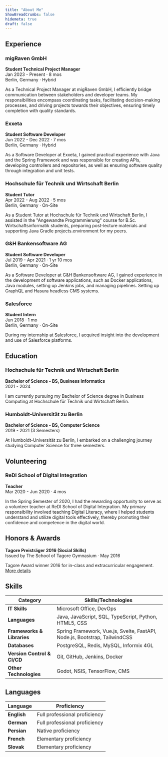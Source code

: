 ```yaml
---
title: "About Me"
ShowBreadCrumbs: false
hidemeta: true
draft: false
---
```


## Experience

### migRaven GmbH 
**Student Technical Project Manager**  
Jan 2023 - Present · 8 mos  
Berlin, Germany · Hybrid  

As a Technical Project Manager at migRaven GmbH, I efficiently bridge communication between stakeholders and developer teams. My responsibilities encompass coordinating tasks, facilitating decision-making processes, and driving projects towards their objectives, ensuring timely completion with quality standards.

### Exxeta 
**Student Software Developer**  
Jun 2022 - Dec 2022 · 7 mos  
Berlin, Germany · Hybrid

As a Software Developer at Exxeta, I gained practical experience with Java and the Spring Framework and was responsible for creating APIs, developing controllers and repositories, as well as ensuring software quality through integration and unit tests.

### Hochschule für Technik und Wirtschaft Berlin 
**Student Tutor**  
Apr 2022 - Aug 2022 · 5 mos  
Berlin, Germany · On-Site   

As a Student Tutor at Hochschule für Technik und Wirtschaft Berlin, I assisted in the "Angewandte Programmierung" course for B.Sc. Wirtschaftsinformatik students, preparing post-lecture materials and supporting Java Gradle projects.environment for my peers.

### G&H Bankensoftware AG 
**Student Software Developer**  
Jul 2019 - Apr 2021 · 1 yr 10 mos  
Berlin, Germany · On-Site 

As a Software Developer at G&H Bankensoftware AG, I gained experience in the development of software applications, such as Docker applications, Java modules, setting up Jenkins jobs, and managing pipelines. Setting up GraphQL and Hasura headless CMS systems.

### Salesforce 
**Student Intern**  
Jun 2018 · 1 mo  
Berlin, Germany · On-Site 

During my internship at Salesforce, I acquired insight into the development and use of Salesforce platforms.

## Education

### Hochschule für Technik und Wirtschaft Berlin 
**Bachelor of Science - BS, Business Informatics**  
2021 - 2024  

I am currently pursuing my Bachelor of Science degree in Business Computing at Hochschule für Technik und Wirtschaft Berlin.

### Humboldt-Universität zu Berlin 
**Bachelor of Science - BS, Computer Science**  
2019 - 2021 (3 Semesters)  

At Humboldt-Universität zu Berlin, I embarked on a challenging journey studying Computer Science for three semesters.

## Volunteering

### ReDI School of Digital Integration 
**Teacher**  
Mar 2020 - Jun 2020 · 4 mos  

In the Spring Semester of 2020, I had the rewarding opportunity to serve as a volunteer teacher at ReDI School of Digital Integration. My primary responsibility involved teaching Digital Literacy, where I helped students understand and utilize digital tools effectively, thereby promoting their confidence and competence in the digital world.

## Honors & Awards

**Tagore Preisträger 2016 (Social Skills)**  
Issued by The School of Tagore Gymnasium · May 2016  

Tagore Award winner 2016 for in-class and extracurricular engagement.
[More details](https://aktivitaeten.tagore-gymnasium.de/herausragendes/preistraeger/)

## Skills

| Category           | Skills/Technologies                                                                  |
|------------------------|----------------------------------------------------------------------------------|
| **IT Skills**          | Microsoft Office, DevOps                            |
| **Languages**          | Java, JavaScript, SQL, TypeScript, Python, HTML5, CSS                            |
| **Frameworks & Libraries** | Spring Framework, Vue.js, Svelte, FastAPI, Node.js, Bootstrap, TailwindCSS   |
| **Databases**          | PostgreSQL, Redis, MySQL, Informix 4GL                                           |
| **Version Control & CI/CD** | Git, GitHub, Jenkins, Docker                                                |
| **Other Technologies** | Godot, NSIS, TensorFlow, CMS                                                     |

## Languages

| Language     | Proficiency                            |
|--------------|----------------------------------------|
| **English**  | Full professional proficiency          |
| **German**   | Full professional proficiency          |
| **Persian**  | Native proficiency                     |
| **French**   | Elementary proficiency                 |
| **Slovak**   | Elementary proficiency                 |